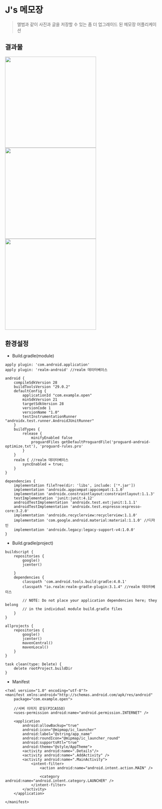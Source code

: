 # J's 메모장
>앨범과 같이 사진과 글을 저장할 수 있는 좀 더 업그레이드 된 메모장 어플리케이션

## 결과물
<div>
  <img width="300", src="https://user-images.githubusercontent.com/43267195/93054095-cf862a80-f6a3-11ea-8784-44fa7567d021.jpg">
  <img width="300", src="https://user-images.githubusercontent.com/43267195/93054148-e3ca2780-f6a3-11ea-976b-4dc96fd4ad58.jpg">
  <img width="300", src="https://user-images.githubusercontent.com/43267195/93054199-f7758e00-f6a3-11ea-9d2d-89922d726371.jpg">
    
</div>


## 환경설정
- Build.gradle(module)
```
apply plugin: 'com.android.application'
apply plugin: 'realm-android' //realm 데이터베이스

android {
    compileSdkVersion 28
    buildToolsVersion "29.0.2"
    defaultConfig {
        applicationId "com.example.open"
        minSdkVersion 21
        targetSdkVersion 28
        versionCode 1
        versionName "1.0"
        testInstrumentationRunner "androidx.test.runner.AndroidJUnitRunner"
    }
    buildTypes {
        release {
            minifyEnabled false
            proguardFiles getDefaultProguardFile('proguard-android-optimize.txt'), 'proguard-rules.pro'
        }
    }
    realm { //realm 데이터베이스
        syncEnabled = true;
    }
}

dependencies {
    implementation fileTree(dir: 'libs', include: ['*.jar'])
    implementation 'androidx.appcompat:appcompat:1.1.0'
    implementation 'androidx.constraintlayout:constraintlayout:1.1.3'
    testImplementation 'junit:junit:4.12'
    androidTestImplementation 'androidx.test.ext:junit:1.1.1'
    androidTestImplementation 'androidx.test.espresso:espresso-core:3.2.0'
    implementation 'androidx.recyclerview:recyclerview:1.1.0'
    implementation 'com.google.android.material:material:1.1.0' //디자인
    implementation 'androidx.legacy:legacy-support-v4:1.0.0'
}
```

- Build.gradle(project)
```
buildscript {
    repositories {
        google()
        jcenter()
        
    }
    dependencies {
        classpath 'com.android.tools.build:gradle:4.0.1'
        classpath "io.realm:realm-gradle-plugin:3.1.4" //realm 데이터베이스
        
        // NOTE: Do not place your application dependencies here; they belong
        // in the individual module build.gradle files
    }
}

allprojects {
    repositories {
        google()
        jcenter()
        mavenCentral()
        mavenLocal()
    }
}

task clean(type: Delete) {
    delete rootProject.buildDir
}
```

- Manifest
```
<?xml version="1.0" encoding="utf-8"?>
<manifest xmlns:android="http://schemas.android.com/apk/res/android"
    package="com.example.open">

    //서버 이미지 로딩(PICASSO)
    <uses-permission android:name="android.permission.INTERNET" />

    <application
        android:allowBackup="true"
        android:icon="@mipmap/ic_launcher"
        android:label="@string/app_name"
        android:roundIcon="@mipmap/ic_launcher_round"
        android:supportsRtl="true"
        android:theme="@style/AppTheme">
        <activity android:name=".Details"/>
        <activity android:name=".AddActivity" />
        <activity android:name=".MainActivity">
            <intent-filter>
                <action android:name="android.intent.action.MAIN" />

                <category android:name="android.intent.category.LAUNCHER" />
            </intent-filter>
        </activity>
    </application>

</manifest>
```
